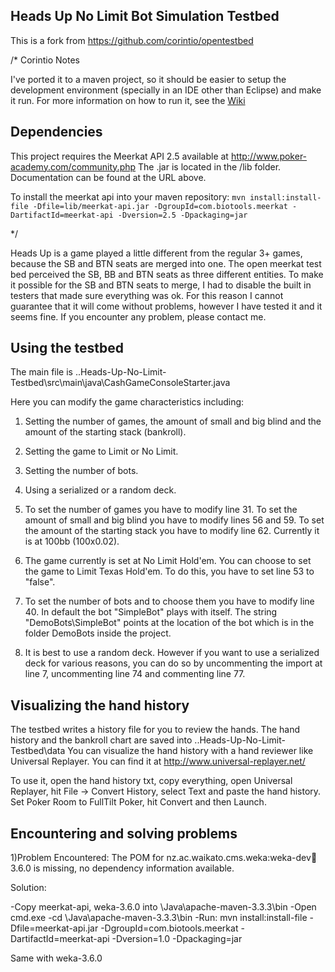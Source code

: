 Heads Up No Limit Bot Simulation Testbed
----------------------------------------


This is a fork from https://github.com/corintio/opentestbed


/* Corintio Notes

I've ported it to a maven project, so it should be easier to setup the development environment (specially in an IDE other than Eclipse) and make it run. For more information on how to run it, see the [Wiki](https://github.com/corintio/opentestbed/wiki/How-To-Simulate-Cash-Games)


Dependencies
------------

This project requires the Meerkat API 2.5 available at http://www.poker-academy.com/community.php
The .jar is located in the /lib folder. Documentation can be found at the URL above.

To install the meerkat api into your maven repository:
````mvn install:install-file -Dfile=lib/meerkat-api.jar -DgroupId=com.biotools.meerkat -DartifactId=meerkat-api -Dversion=2.5 -Dpackaging=jar````

*/

Heads Up is a game played a little different from the regular 3+ games, because the SB and BTN seats are merged into one. The open meerkat test bed 
perceived the SB, BB and BTN seats as three different entities. To make it possible for the SB and BTN seats to merge, I had to disable the built in testers that made 
sure everything was ok. For this reason I cannot guarantee that it will come without problems, however I have tested it and it seems fine. 
If you encounter any problem, please contact me.


Using the testbed
-----------------

The main file is ..Heads-Up-No-Limit-Testbed\src\main\java\CashGameConsoleStarter.java

Here you can modify the game characteristics including:

1) Setting the number of games, the amount of small and big blind and the amount of the starting stack (bankroll).
2) Setting the game to Limit or No Limit.
3) Setting the number of bots.
4) Using a serialized or a random deck.

1) To set the number of games you have to modify line 31.
To set the amount of small and big blind you have to modify lines 56 and 59.
To set the amount of the starting stack you have to modify line 62. Currently it is at 100bb (100x0.02).

2) The game currently is set at No Limit Hold'em. You can choose to set the game to Limit Texas Hold'em. To do this, you have to set line 53 to "false".

3) To set the number of bots and to choose them you have to modify line 40. In default the bot "SimpleBot" plays with itself. The string "DemoBots\SimpleBot"
points at the location of the bot which is in the folder DemoBots inside the project.

4) It is best to use a random deck. However if you want to use a serialized deck for various reasons, you can do so by 
uncommenting the import at line 7, uncommenting line 74 and commenting line 77.



Visualizing the hand history
----------------------------

The testbed writes a history file for you to review the hands. The hand history and the bankroll chart are saved into ..Heads-Up-No-Limit-Testbed\data
You can visualize the hand history with a hand reviewer like Universal Replayer. You can find it at http://www.universal-replayer.net/

To use it, open the hand history txt, copy everything, open Universal Replayer, hit File -> Convert History, select Text and paste the hand history. 
Set Poker Room to FullTilt Poker, hit Convert and then Launch.


Encountering and solving problems
---------------------------------

1)Problem Encountered: The POM for nz.ac.waikato.cms.weka:weka-dev:jar:3.6.0 is missing, no dependency information available.

Solution:  

-Copy meerkat-api, weka-3.6.0 into \Java\apache-maven-3.3.3\bin
-Open cmd.exe
-cd \Java\apache-maven-3.3.3\bin
-Run: mvn install:install-file -Dfile=meerkat-api.jar -DgroupId=com.biotools.meerkat -DartifactId=meerkat-api -Dversion=1.0 -Dpackaging=jar

Same with weka-3.6.0


